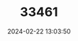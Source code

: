 ---
title: "33461"
category: "Dipterocarpus fagineus"
draft: false
date: 2024-02-22 13:03:50
languages:
  Malay: ["Keruing"]
---